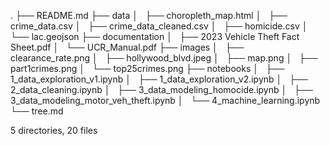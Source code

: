.
├── README.md
├── data
│   ├── choropleth_map.html
│   ├── crime_data.csv
│   ├── crime_data_cleaned.csv
│   ├── homicide.csv
│   └── lac.geojson
├── documentation
│   ├── 2023 Vehicle Theft Fact Sheet.pdf
│   └── UCR_Manual.pdf
├── images
│   ├── clearance_rate.png
│   ├── hollywood_blvd.jpeg
│   ├── map.png
│   ├── part1crimes.png
│   └── top25crimes.png
├── notebooks
│   ├── 1_data_exploration_v1.ipynb
│   ├── 1_data_exploration_v2.ipynb
│   ├── 2_data_cleaning.ipynb
│   ├── 3_data_modeling_homocide.ipynb
│   ├── 3_data_modeling_motor_veh_theft.ipynb
│   └── 4_machine_learning.ipynb
└── tree.md

5 directories, 20 files

